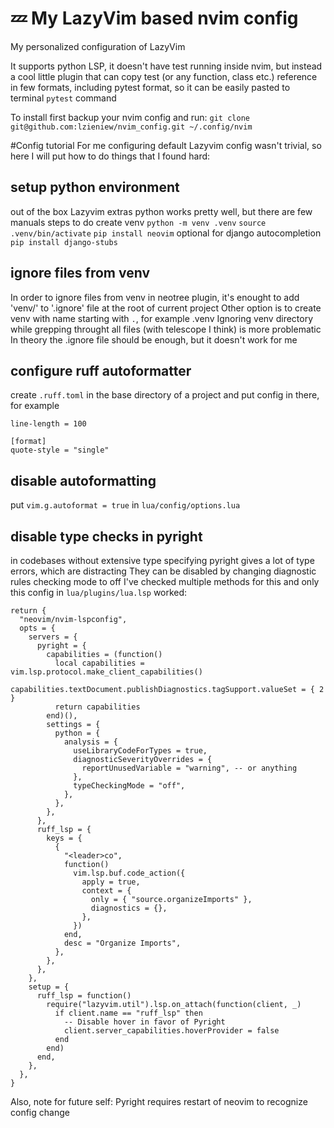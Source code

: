 # 💤 My LazyVim based nvim config 

My personalized configuration of LazyVim

It supports python LSP, it doesn't have test running inside nvim, but instead a cool little plugin that can copy test (or any function, class etc.) reference in few formats, including pytest format, so it can be easily pasted to terminal `pytest` command

To install first backup your nvim config and run: 
`git clone git@github.com:lzieniew/nvim_config.git ~/.config/nvim`

#Config tutorial
For me configuring default Lazyvim config wasn't trivial, so here I will put how to do things that I found hard:

## setup python environment
out of the box Lazyvim extras python works pretty well, but there are few manuals steps to do
create venv
`python -m venv .venv`
`source .venv/bin/activate`
`pip install neovim`
optional for django autocompletion
`pip install django-stubs`

## ignore files from venv
In order to ignore files from venv in neotree plugin, it's enought to add 'venv/' to '.ignore' file at the root of current project
Other option is to create venv with name starting with `.`, for example .venv
Ignoring venv directory while grepping throught all files (with telescope I think) is more problematic
In theory the .ignore file should be enough, but it doesn't work for me

## configure ruff autoformatter
create `.ruff.toml` in the base directory of a project and put config in there, for example
```
line-length = 100

[format]
quote-style = "single"
```

## disable autoformatting
put `vim.g.autoformat = true` in `lua/config/options.lua`

## disable type checks in pyright
in codebases without extensive type specifying pyright gives a lot of type errors, which are distracting
They can be disabled by changing diagnostic rules checking mode to off
I've checked multiple methods for this and only this config in `lua/plugins/lua.lsp` worked:
```
return {
  "neovim/nvim-lspconfig",
  opts = {
    servers = {
      pyright = {
        capabilities = (function()
          local capabilities = vim.lsp.protocol.make_client_capabilities()
          capabilities.textDocument.publishDiagnostics.tagSupport.valueSet = { 2 }
          return capabilities
        end)(),
        settings = {
          python = {
            analysis = {
              useLibraryCodeForTypes = true,
              diagnosticSeverityOverrides = {
                reportUnusedVariable = "warning", -- or anything
              },
              typeCheckingMode = "off",
            },
          },
        },
      },
      ruff_lsp = {
        keys = {
          {
            "<leader>co",
            function()
              vim.lsp.buf.code_action({
                apply = true,
                context = {
                  only = { "source.organizeImports" },
                  diagnostics = {},
                },
              })
            end,
            desc = "Organize Imports",
          },
        },
      },
    },
    setup = {
      ruff_lsp = function()
        require("lazyvim.util").lsp.on_attach(function(client, _)
          if client.name == "ruff_lsp" then
            -- Disable hover in favor of Pyright
            client.server_capabilities.hoverProvider = false
          end
        end)
      end,
    },
  },
}
```
Also, note for future self: Pyright requires restart of neovim to recognize config change
